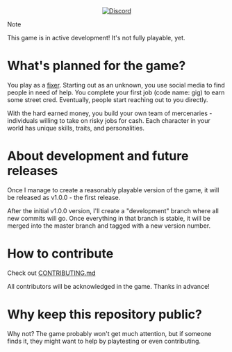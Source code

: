 <center>
<a href="https://discord.gg/xFZj6b4Mzq">
<img alt="Discord" src="https://img.shields.io/discord/1002178695261339688?style=for-the-badge&logo=discord&logoColor=fff&label=Chat%20On%20Discord&color=5865F2">
</a>
<!-- <img alt="GitHub commits since latest release (branch)" src="https://img.shields.io/github/commits-since/pazdikan/fixer/latest/develop?sort=date&style=flat-square"> -->
</center>

> [!NOTE]
> This game is in active development! It's not fully playable, yet.

# What's planned for the game?

You play as a [fixer](https://cyberpunk.fandom.com/wiki/Fixer). Starting out as an unknown, you use social media to find people in need of help. You complete your first job (code name: gig) to earn some street cred. Eventually, people start reaching out to you directly.

With the hard earned money, you build your own team of mercenaries - individuals willing to take on risky jobs for cash. Each character in your world has unique skills, traits, and personalities.

# About development and future releases

Once I manage to create a reasonably playable version of the game, it will be released as v1.0.0 - the first release.

After the initial v1.0.0 version, I'll create a "development" branch where all new commits will go. Once everything in that branch is stable, it will be merged into the master branch and tagged with a new version number.

# How to contribute

Check out [CONTRIBUTING.md](./CONTRIBUTING.md)

All contributors will be acknowledged in the game. Thanks in advance!

# Why keep this repository public?

Why not? The game probably won't get much attention, but if someone finds it, they might want to help by playtesting or even contributing.

